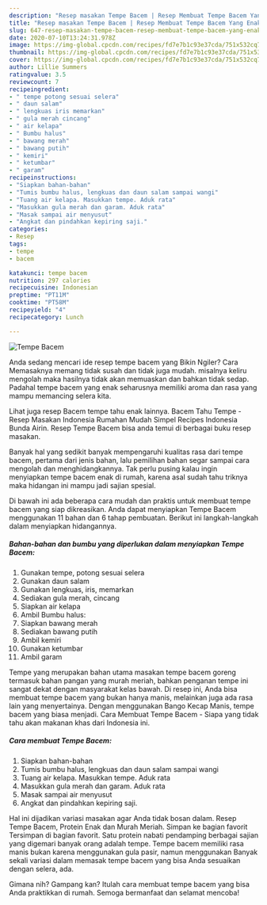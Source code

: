 ```yaml
---
description: "Resep masakan Tempe Bacem | Resep Membuat Tempe Bacem Yang Enak dan Simpel"
title: "Resep masakan Tempe Bacem | Resep Membuat Tempe Bacem Yang Enak dan Simpel"
slug: 647-resep-masakan-tempe-bacem-resep-membuat-tempe-bacem-yang-enak-dan-simpel
date: 2020-07-10T13:24:31.978Z
image: https://img-global.cpcdn.com/recipes/fd7e7b1c93e37cda/751x532cq70/tempe-bacem-foto-resep-utama.jpg
thumbnail: https://img-global.cpcdn.com/recipes/fd7e7b1c93e37cda/751x532cq70/tempe-bacem-foto-resep-utama.jpg
cover: https://img-global.cpcdn.com/recipes/fd7e7b1c93e37cda/751x532cq70/tempe-bacem-foto-resep-utama.jpg
author: Lillie Summers
ratingvalue: 3.5
reviewcount: 7
recipeingredient:
- " tempe potong sesuai selera"
- " daun salam"
- " lengkuas iris memarkan"
- " gula merah cincang"
- " air kelapa"
- " Bumbu halus"
- " bawang merah"
- " bawang putih"
- " kemiri"
- " ketumbar"
- " garam"
recipeinstructions:
- "Siapkan bahan-bahan"
- "Tumis bumbu halus, lengkuas dan daun salam sampai wangi"
- "Tuang air kelapa. Masukkan tempe. Aduk rata"
- "Masukkan gula merah dan garam. Aduk rata"
- "Masak sampai air menyusut"
- "Angkat dan pindahkan kepiring saji."
categories:
- Resep
tags:
- tempe
- bacem

katakunci: tempe bacem 
nutrition: 297 calories
recipecuisine: Indonesian
preptime: "PT11M"
cooktime: "PT58M"
recipeyield: "4"
recipecategory: Lunch

---
```



![Tempe Bacem](https://img-global.cpcdn.com/recipes/fd7e7b1c93e37cda/751x532cq70/tempe-bacem-foto-resep-utama.jpg)

Anda sedang mencari ide resep tempe bacem yang Bikin Ngiler? Cara Memasaknya memang tidak susah dan tidak juga mudah. misalnya keliru mengolah maka hasilnya tidak akan memuaskan dan bahkan tidak sedap. Padahal tempe bacem yang enak seharusnya memiliki aroma dan rasa yang mampu memancing selera kita.

Lihat juga resep Bacem tempe tahu enak lainnya. Bacem Tahu Tempe - Resep Masakan Indonesia Rumahan Mudah Simpel Recipes Indonesia Bunda Airin. Resep Tempe Bacem bisa anda temui di berbagai buku resep masakan.

Banyak hal yang sedikit banyak mempengaruhi kualitas rasa dari tempe bacem, pertama dari jenis bahan, lalu pemilihan bahan segar sampai cara mengolah dan menghidangkannya. Tak perlu pusing kalau ingin menyiapkan tempe bacem enak di rumah, karena asal sudah tahu triknya maka hidangan ini mampu jadi sajian spesial.


Di bawah ini ada beberapa cara mudah dan praktis untuk membuat tempe bacem yang siap dikreasikan. Anda dapat menyiapkan Tempe Bacem menggunakan 11 bahan dan 6 tahap pembuatan. Berikut ini langkah-langkah dalam menyiapkan hidangannya.

<!--inarticleads1-->

##### Bahan-bahan dan bumbu yang diperlukan dalam menyiapkan Tempe Bacem:

1. Gunakan  tempe, potong sesuai selera
1. Gunakan  daun salam
1. Gunakan  lengkuas, iris, memarkan
1. Sediakan  gula merah, cincang
1. Siapkan  air kelapa
1. Ambil  Bumbu halus:
1. Siapkan  bawang merah
1. Sediakan  bawang putih
1. Ambil  kemiri
1. Gunakan  ketumbar
1. Ambil  garam


Tempe yang merupakan bahan utama masakan tempe bacem goreng termasuk bahan pangan yang murah meriah, bahkan penganan tempe ini sangat dekat dengan masyarakat kelas bawah. Di resep ini, Anda bisa membuat tempe bacem yang bukan hanya manis, melainkan juga ada rasa lain yang menyertainya. Dengan menggunakan Bango Kecap Manis, tempe bacem yang biasa menjadi. Cara Membuat Tempe Bacem - Siapa yang tidak tahu akan makanan khas dari Indonesia ini. 

<!--inarticleads2-->

##### Cara membuat Tempe Bacem:

1. Siapkan bahan-bahan
1. Tumis bumbu halus, lengkuas dan daun salam sampai wangi
1. Tuang air kelapa. Masukkan tempe. Aduk rata
1. Masukkan gula merah dan garam. Aduk rata
1. Masak sampai air menyusut
1. Angkat dan pindahkan kepiring saji.


Hal ini dijadikan variasi masakan agar Anda tidak bosan dalam. Resep Tempe Bacem, Protein Enak dan Murah Meriah. Simpan ke bagian favorit Tersimpan di bagian favorit. Satu protein nabati pendamping berbagai sajian yang digemari banyak orang adalah tempe. Tempe bacem memiliki rasa manis bukan karena menggunakan gula pasir, namun menggunakan Banyak sekali variasi dalam memasak tempe bacem yang bisa Anda sesuaikan dengan selera, ada. 

Gimana nih? Gampang kan? Itulah cara membuat tempe bacem yang bisa Anda praktikkan di rumah. Semoga bermanfaat dan selamat mencoba!
